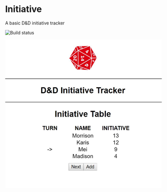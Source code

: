 # Initiative

A basic D&D initiative tracker

![Build status](https://travis-ci.org/pfaffle/initiative.svg?branch=master)

![screenshot](screenshot.JPG)
